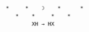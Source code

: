 <pre style="font-family: monospace; line-height: 1.5em;">
*     *    ☽    *      *
   *    *     *    *
        XH → HX
</pre>
